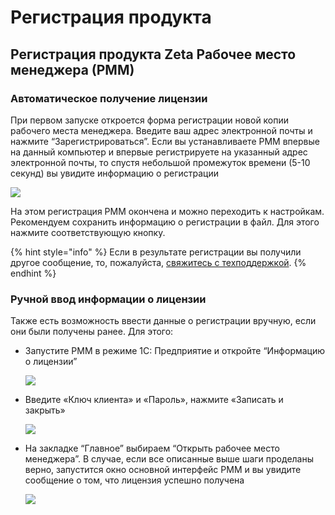 # Регистрация продукта

## **Регистрация продукта Zeta Рабочее место менеджера \(РММ\)**

### **Автоматическое получение лицензии**

При первом запуске откроется форма регистрации новой копии рабочего места менеджера. Введите ваш адрес электронной почты и нажмите “Зарегистрироваться”. Если вы устанавливаете РММ впервые на данный компьютер и впервые регистрируете на указанный адрес электронной почты, то спустя небольшой промежуток времени \(5-10 секунд\) вы увидите информацию о регистрации

![](https://lh4.googleusercontent.com/13jirT8vFUtpzknNucmWdspHQ-yJdbiG7DKpy1IWL_uNCnf-rBRk0Z4dfiQ0t5k-VQZ6a6Bkzb0xQVQpn4wvG9_aSCTK9foLqpY-1UOoS9XG0BcATPZ3BjW3lwkcddxelOkp96D6)

На этом регистрация РММ окончена и можно переходить к настройкам. Рекомендуем сохранить информацию о регистрации в файл. Для этого нажмите соответствующую кнопку.

{% hint style="info" %}
Если в результате регистрации вы получили другое сообщение, то, пожалуйста, [свяжитесь с техподдержкой](mailto:support@zetasoft.ru).
{% endhint %}

### **Ручной ввод информации о лицензии**

Также есть возможность ввести данные о регистрации вручную, если они были получены ранее. Для этого:

* Запустите РММ в режиме 1С: Предприятие и откройте “Информацию о лицензии”

  ![](https://lh5.googleusercontent.com/vYo9f8Btgmr5ExbPgHp4J1pAXIkLkzg2betUlK9xhfVTW6RgTV5CFXulfkF3wmdwIL9OIsKfooyo4igU1tWsRlqJ0fwBMmzs_ES8VRXSlTvA8AoWbkRFulMxE6XmwzKn3gGdwH7s)

* Введите «Ключ клиента» и «Пароль», нажмите «Записать и закрыть»

  ![](https://lh6.googleusercontent.com/N1K4v46LE2thuv9JVPJlUc4yTTV90TeQZof9g98TifBj6FFdhcUHCD0wMKFhaNE7ddHb7Ywm09ZhKc3AKaHRawctcjx-uS2qYpmydlzREcXwg4bCTsVKusAPakGSWuF7DmMNIQtLAkUY8Qmk4g)

* На закладке “Главное” выбираем “Открыть рабочее место менеджера”. В случае, если все описанные выше шаги проделаны верно, запустится окно основной интерфейс РММ и вы увидите сообщение о том, что лицензия успешно получена

  ![](https://lh4.googleusercontent.com/IOzH-5cEqBQmmeFbSocxgUuccp7HE68zI9NvolAO57Fo11YWJGp4qAeCg5bxu-Y45HWY_gIfZc3n7leOBQKIFEjocs-2PoFyHNgBvmO-_FInFu2_3HMx3koRyIRKfAG-xmonm02SLxbdiADsTw)

